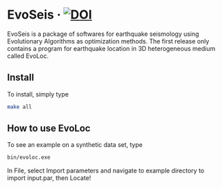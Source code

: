 # EvoSeis &middot; <a href="https://zenodo.org/badge/latestdoi/74918018"><img src="https://zenodo.org/badge/74918018.svg" alt="DOI"></a>
EvoSeis is a package of softwares for earthquake seismology using Evolutionary Algorithms as optimization methods. The first release only contains a program for earthquake location in 3D heterogeneous medium called EvoLoc.

## Install
To install, simply type
```bash
make all
```

## How to use EvoLoc
To see an example on a synthetic data set, type
```bash
bin/evoloc.exe
```
In File, select Import parameters and navigate to example directory to import input.par, then Locate!
